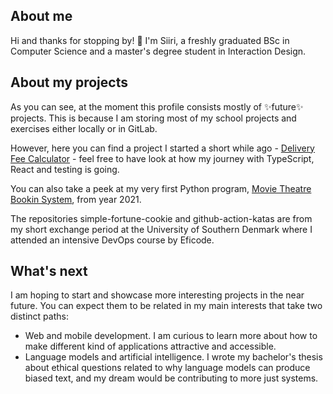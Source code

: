## About me
Hi and thanks for stopping by! 👋 I'm Siiri, a freshly graduated BSc in Computer Science and a master's degree student in Interaction Design.

## About my projects
As you can see, at the moment this profile consists mostly of ✨future✨ projects. This is because I am storing most of my school projects and exercises either locally or in GitLab.

However, here you can find a project I started a short while ago - [Delivery Fee Calculator](https://github.com/siirikapyaho/delivery-fee-calculator) - feel free to have look at how my journey with TypeScript, React and testing is going.

You can also take a peek at my very first Python program, [Movie Theatre Bookin System](https://github.com/siirikapyaho/python-harjoitustyo), from year 2021.

The repositories simple-fortune-cookie and github-action-katas are from my short exchange period at the University of Southern Denmark where I attended an intensive DevOps course by Eficode.

## What's next
I am hoping to start and showcase more interesting projects in the near future. You can expect them to be related in my main interests that take two distinct paths:
- Web and mobile development. I am curious to learn more about how to make different kind of applications attractive and accessible.
- Language models and artificial intelligence. I wrote my bachelor's thesis about ethical questions related to why language models can produce biased text, and my dream would be contributing to more just systems.

